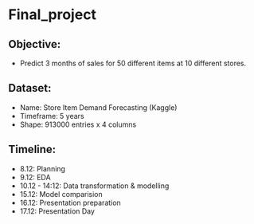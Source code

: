 # Final_project


## Objective:

+ Predict 3 months of sales for 50 different items at 10 different stores.

## Dataset: 

+ Name: Store Item Demand Forecasting (Kaggle)
+ Timeframe: 5 years
+ Shape: 913000 entries x 4 columns

## Timeline:

+ 8.12: Planning
+ 9.12: EDA
+ 10.12 - 14:12: Data transformation & modelling
+ 15.12: Model comparision
+ 16.12: Presentation preparation
+ 17.12: Presentation Day

